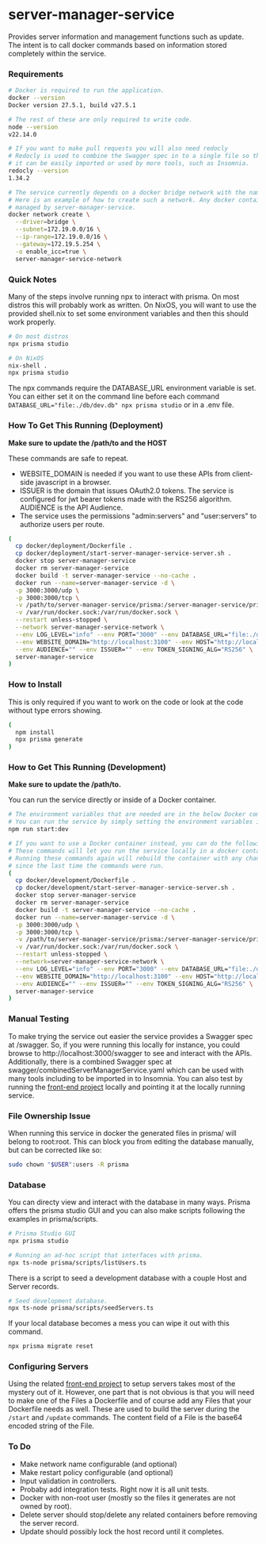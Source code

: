 # server-manager-service

Provides server information and management functions such as update.
The intent is to call docker commands based on information stored completely within the service.

### Requirements

```sh
# Docker is required to run the application.
docker --version
Docker version 27.5.1, build v27.5.1

# The rest of these are only required to write code.
node --version
v22.14.0

# If you want to make pull requests you will also need redocly
# Redocly is used to combine the Swagger spec in to a single file so that
# it can be easily imported or used by more tools, such as Insomnia.
redocly --version
1.34.2

# The service currently depends on a docker bridge network with the name server-manager-service-network.
# Here is an example of how to create such a network. Any docker container on this network can be
# managed by server-manager-service.
docker network create \
  --driver=bridge \
  --subnet=172.19.0.0/16 \
  --ip-range=172.19.0.0/16 \
  --gateway=172.19.5.254 \
  -o enable_icc=true \
  server-manager-service-network
```

### Quick Notes

Many of the steps involve running npx to interact with prisma. On most distros this will probably work as written.
On NixOS, you will want to use the provided shell.nix to set some environment variables and then this should work
properly.

```sh
# On most distros
npx prisma studio

# On NixOS
nix-shell .
npx prisma studio
```

The npx commands require the DATABASE_URL environment variable is set. You can either set it on the command line before each command `DATABASE_URL="file:./db/dev.db" npx prisma studio` or in a .env file.

### How To Get This Running (Deployment)

**Make sure to update the /path/to and the HOST**

These commands are safe to repeat.

- WEBSITE_DOMAIN is needed if you want to use these APIs from client-side javascript in a browser.
- ISSUER is the domain that issues OAuth2.0 tokens. The service is configured for jwt bearer tokens made with the RS256 algorithm. AUDIENCE is the API Audience.
- The service uses the permissions "admin:servers" and "user:servers" to authorize users per route.

```sh
(
  cp docker/deployment/Dockerfile .
  cp docker/deployment/start-server-manager-service-server.sh .
  docker stop server-manager-service
  docker rm server-manager-service
  docker build -t server-manager-service --no-cache .
  docker run --name=server-manager-service -d \
  -p 3000:3000/udp \
  -p 3000:3000/tcp \
  -v /path/to/server-manager-service/prisma:/server-manager-service/prisma \
  -v /var/run/docker.sock:/var/run/docker.sock \
  --restart unless-stopped \
  --network server-manager-service-network \
  --env LOG_LEVEL="info" --env PORT="3000" --env DATABASE_URL="file:./db/dev.db" \
  --env WEBSITE_DOMAIN="http://localhost:3100" --env HOST="http://localhost:3000" \
  --env AUDIENCE="" --env ISSUER="" --env TOKEN_SIGNING_ALG="RS256" \
  server-manager-service
)
```

### How to Install

This is only required if you want to work on the code or look at the code without type errors showing.

```sh
(
  npm install
  npx prisma generate
)
```

### How to Get This Running (Development)

**Make sure to update the /path/to.**

You can run the service directly or inside of a Docker container.

```sh
# The environment variables that are needed are in the below Docker command prefixed by the --env flags.
# You can run the service by simply setting the environment variables in a .env file and then running
npm run start:dev

# If you want to use a Docker container instead, you can do the following.
# These commands will let you run the service locally in a docker container.
# Running these commands again will rebuild the container with any changes
# since the last time the commands were run.
(
  cp docker/development/Dockerfile .
  cp docker/development/start-server-manager-service-server.sh .
  docker stop server-manager-service
  docker rm server-manager-service
  docker build -t server-manager-service --no-cache .
  docker run --name=server-manager-service -d \
  -p 3000:3000/udp \
  -p 3000:3000/tcp \
  -v /path/to/server-manager-service/prisma:/server-manager-service/prisma \
  -v /var/run/docker.sock:/var/run/docker.sock \
  --restart unless-stopped \
  --network=server-manager-service-network \
  --env LOG_LEVEL="info" --env PORT="3000" --env DATABASE_URL="file:./db/dev.db" \
  --env WEBSITE_DOMAIN="http://localhost:3100" --env HOST="http://localhost:3000" \
  --env AUDIENCE="" --env ISSUER="" --env TOKEN_SIGNING_ALG="RS256" \
  server-manager-service
)
```

### Manual Testing

To make trying the service out easier the service provides a Swagger spec at /swagger. So, if you were running this locally for instance, you could browse to http://localhost:3000/swagger to see and interact with the APIs.
Additionally, there is a combined Swagger spec at swagger/combinedServerManagerService.yaml which can be used with many tools including to be imported in to Insomnia.
You can also test by running the [front-end project](https://github.com/Zane-T-Rice/apps) locally and pointing it at the locally running service.

### File Ownership Issue

When running this service in docker the generated files in prisma/ will belong to root:root. This can block you from editing the database manually, but can be corrected like so:

```sh
sudo chown "$USER":users -R prisma
```

### Database

You can directy view and interact with the database in many ways. Prisma offers the prisma studio GUI and you can also make scripts following the examples in prisma/scripts.

```sh
# Prisma Studio GUI
npx prisma studio

# Running an ad-hoc script that interfaces with prisma.
npx ts-node prisma/scripts/listUsers.ts
```

There is a script to seed a development database with a couple Host and Server records.

```sh
# Seed development database.
npx ts-node prisma/scripts/seedServers.ts
```

If your local database becomes a mess you can wipe it out with this command.

```sh
npx prisma migrate reset
```

### Configuring Servers

Using the related [front-end project](https://github.com/Zane-T-Rice/apps) to setup servers takes most of the mystery out of it. However, one part that is not obvious is that you will need to make one of the Files a Dockerfile and of course add any Files that your Dockerfile needs as well. These are used to build the server during the `/start` and `/update` commands. The content field of a File is the base64 encoded string of the File.

### To Do

- Make network name configurable (and optional)
- Make restart policy configurable (and optional)
- Input validation in controllers.
- Probaby add integration tests. Right now it is all unit tests.
- Docker with non-root user (mostly so the files it generates are not owned by root).
- Delete server should stop/delete any related containers before removing the server record.
- Update should possibly lock the host record until it completes.

